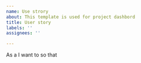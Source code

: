 ```yaml
---
name: Use strory
about: This template is used for project dashbord
title: User story
labels: ''
assignees: ''

---
```


As a
I want to
so that
